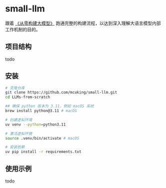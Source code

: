 # small-llm

跟着 [《从零构建大模型》](https://book.douban.com/subject/37305124/) 跑通完整的构建流程，以达到深入理解大语言模型内部工作机制的目的。

## 项目结构

todo

## 安装

```bash
# 克隆仓库
git clone https://github.com/mcuking/small-llm.git
cd LLMs-from-scratch

## 确保 python 版本为 3.11，例如 macOS 系统
brew install python@3.11 # macOS

# 创建虚拟环境
uv venv --python=python3.11

# 激活虚拟环境
source .venv/bin/activate # macOS

# 安装依赖
uv pip install -r requirements.txt
```

## 使用示例

todo
